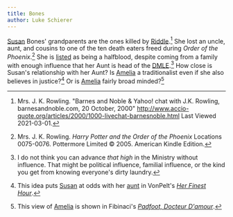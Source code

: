 ```yaml
---
title: Bones
author: Luke Schierer
---
```


[Susan] Bones' grandparents are the ones killed by
[Riddle].[^210301-1] She lost an uncle, aunt, and
cousins to one of the ten death eaters freed during _Order of the
Phoenix_.[^210519-10] She is [listed][ClassLists] as being a halfblood,
despite coming from a family with enough influence that her Aunt is head of the
[DMLE][Culture].[^210701-1] How close is Susan's relationship with her Aunt?
Is [Amelia][] a traditionalist even if she also believes in justice?[^210701-2]
Or is [Amelia][] fairly broad minded?[^210701-3]

[Susan]: susan/
[Riddle]: <../Riddle/Tom Marvolo/>
[Amelia]: amelia_susan/
[ClassLists]: /Harrypedia/Hogwarts/class_lists/
[Culture]: ../../culture/

[^210701-3]:
    This view of [Amelia] is shown in Fibinaci's _[Padfoot, Docteur
    D'amour](https://www.fanfiction.net/s/4510080)_.

[^210701-2]:
    This idea puts [Susan] at odds with her [aunt][Amelia] in VonPelt's _[Her
    Finest Hour](https://www.fanfiction.net/s/13654352/1/Her-Finest-Hour)_.

[^210701-1]:
    I do not think you can advance _that high_ in the Ministry without
    influence. That might be political influence, familial influence, or the
    kind you get from knowing everyone's dirty laundry.

[^210519-10]:
    Mrs. J. K. Rowling. _Harry Potter and the Order of the Phoenix_
    Locations 0075-0076. Pottermore Limited © 2005. American Kindle Edition.

[^210301-1]: Mrs. J. K. Rowling. "Barnes and Noble & Yahoo! chat with J.K. Rowling, barnesandnoble.com, 20 October, 2000" http://www.accio-quote.org/articles/2000/1000-livechat-barnesnoble.html Last Viewed 2021-03-01.
